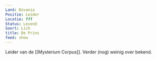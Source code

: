 ```yaml
---
Land: Dovania
Positie: Leider
Locatie: ???
Status: Levend
Soort: Lich
title: De Prins
feed: show
---
```

Leider van de [[Mysterium Corpus]]. Verder (nog) weinig over bekend.